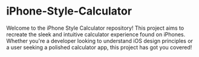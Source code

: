 # iPhone-Style-Calculator
Welcome to the iPhone Style Calculator repository! This project aims to recreate the sleek and intuitive calculator experience found on iPhones. Whether you're a developer looking to understand iOS design principles or a user seeking a polished calculator app, this project has got you covered!
